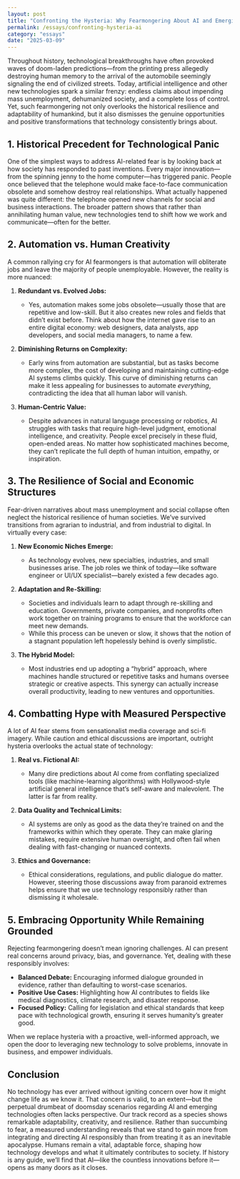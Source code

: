 ```yaml
---
layout: post
title: "Confronting the Hysteria: Why Fearmongering About AI and Emerging Tech Is Overblown"
permalink: /essays/confronting-hysteria-ai
category: "essays"
date: "2025-03-09"
---
```



Throughout history, technological breakthroughs have often provoked waves of doom-laden predictions—from the printing press allegedly destroying human memory to the arrival of the automobile seemingly signaling the end of civilized streets. Today, artificial intelligence and other new technologies spark a similar frenzy: endless claims about impending mass unemployment, dehumanized society, and a complete loss of control. Yet, such fearmongering not only overlooks the historical resilience and adaptability of humankind, but it also dismisses the genuine opportunities and positive transformations that technology consistently brings about.

## 1. Historical Precedent for Technological Panic

One of the simplest ways to address AI-related fear is by looking back at how society has responded to past inventions. Every major innovation—from the spinning jenny to the home computer—has triggered panic. People once believed that the telephone would make face-to-face communication obsolete and somehow destroy real relationships. What actually happened was quite different: the telephone opened new channels for social and business interactions. The broader pattern shows that rather than annihilating human value, new technologies tend to shift how we work and communicate—often for the better.

## 2. Automation vs. Human Creativity

A common rallying cry for AI fearmongers is that automation will obliterate jobs and leave the majority of people unemployable. However, the reality is more nuanced:

1. **Redundant vs. Evolved Jobs:**  
   - Yes, automation makes some jobs obsolete—usually those that are repetitive and low-skill. But it also creates new roles and fields that didn’t exist before. Think about how the internet gave rise to an entire digital economy: web designers, data analysts, app developers, and social media managers, to name a few.

2. **Diminishing Returns on Complexity:**  
   - Early wins from automation are substantial, but as tasks become more complex, the cost of developing and maintaining cutting-edge AI systems climbs quickly. This curve of diminishing returns can make it less appealing for businesses to automate *everything*, contradicting the idea that all human labor will vanish.

3. **Human-Centric Value:**  
   - Despite advances in natural language processing or robotics, AI struggles with tasks that require high-level judgment, emotional intelligence, and creativity. People excel precisely in these fluid, open-ended areas. No matter how sophisticated machines become, they can’t replicate the full depth of human intuition, empathy, or inspiration.


## 3. The Resilience of Social and Economic Structures

Fear-driven narratives about mass unemployment and social collapse often neglect the historical resilience of human societies. We’ve survived transitions from agrarian to industrial, and from industrial to digital. In virtually every case:

1. **New Economic Niches Emerge:**  
   - As technology evolves, new specialties, industries, and small businesses arise. The job roles we think of today—like software engineer or UI/UX specialist—barely existed a few decades ago.

2. **Adaptation and Re-Skilling:**  
   - Societies and individuals learn to adapt through re-skilling and education. Governments, private companies, and nonprofits often work together on training programs to ensure that the workforce can meet new demands.  
   - While this process can be uneven or slow, it shows that the notion of a stagnant population left hopelessly behind is overly simplistic.

3. **The Hybrid Model:**  
   - Most industries end up adopting a “hybrid” approach, where machines handle structured or repetitive tasks and humans oversee strategic or creative aspects. This synergy can actually increase overall productivity, leading to new ventures and opportunities.

## 4. Combatting Hype with Measured Perspective

A lot of AI fear stems from sensationalist media coverage and sci-fi imagery. While caution and ethical discussions are important, outright hysteria overlooks the actual state of technology:

1. **Real vs. Fictional AI:**  
   - Many dire predictions about AI come from conflating specialized tools (like machine-learning algorithms) with Hollywood-style artificial general intelligence that’s self-aware and malevolent. The latter is far from reality.

2. **Data Quality and Technical Limits:**  
   - AI systems are only as good as the data they’re trained on and the frameworks within which they operate. They can make glaring mistakes, require extensive human oversight, and often fail when dealing with fast-changing or nuanced contexts.

3. **Ethics and Governance:**  
   - Ethical considerations, regulations, and public dialogue do matter. However, steering those discussions away from paranoid extremes helps ensure that we use technology responsibly rather than dismissing it wholesale.

## 5. Embracing Opportunity While Remaining Grounded

Rejecting fearmongering doesn’t mean ignoring challenges. AI can present real concerns around privacy, bias, and governance. Yet, dealing with these responsibly involves:

- **Balanced Debate:** Encouraging informed dialogue grounded in evidence, rather than defaulting to worst-case scenarios.  
- **Positive Use Cases:** Highlighting how AI contributes to fields like medical diagnostics, climate research, and disaster response.  
- **Focused Policy:** Calling for legislation and ethical standards that keep pace with technological growth, ensuring it serves humanity’s greater good.

When we replace hysteria with a proactive, well-informed approach, we open the door to leveraging new technology to solve problems, innovate in business, and empower individuals.

## Conclusion

No technology has ever arrived without igniting concern over how it might change life as we know it. That concern is valid, to an extent—but the perpetual drumbeat of doomsday scenarios regarding AI and emerging technologies often lacks perspective. Our track record as a species shows remarkable adaptability, creativity, and resilience. Rather than succumbing to fear, a measured understanding reveals that we stand to gain more from integrating and directing AI responsibly than from treating it as an inevitable apocalypse. Humans remain a vital, adaptable force, shaping how technology develops and what it ultimately contributes to society. If history is any guide, we’ll find that AI—like the countless innovations before it—opens as many doors as it closes.
